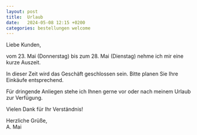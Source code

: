 ```yaml
---
layout: post
title:  Urlaub
date:   2024-05-08 12:15 +0200
categories: bestellungen welcome
---
```


Liebe Kunden,

vom 23. Mai (Donnerstag) bis zum 28. Mai (Dienstag) nehme ich mir eine kurze Auszeit. 

In dieser Zeit wird das Geschäft geschlossen sein. Bitte planen Sie Ihre Einkäufe entsprechend.

Für dringende Anliegen stehe ich Ihnen gerne vor oder nach meinem Urlaub zur Verfügung.

Vielen Dank für Ihr Verständnis!


Herzliche Grüße,<br>
A. Mai
